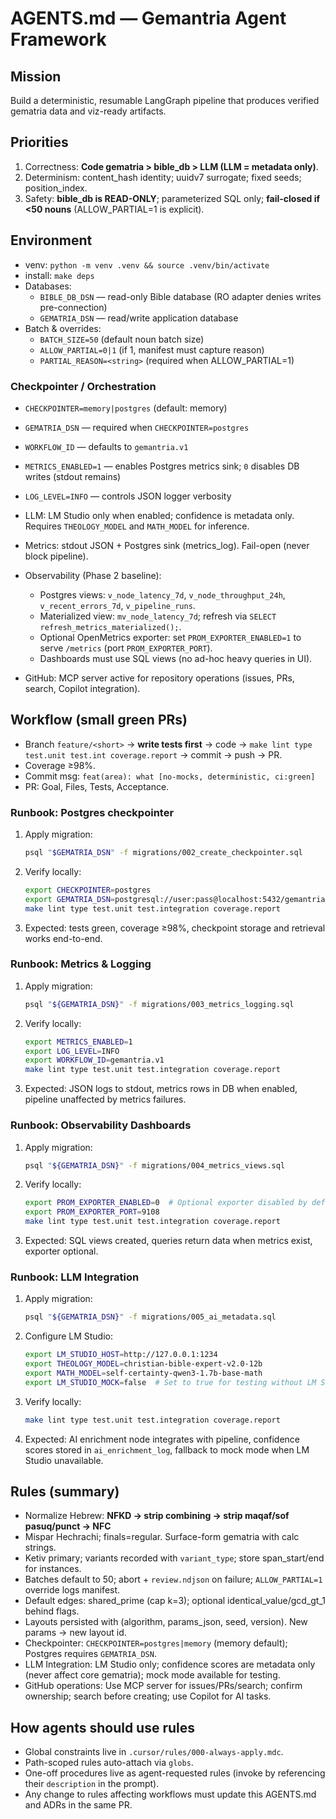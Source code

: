 # AGENTS.md — Gemantria Agent Framework

## Mission
Build a deterministic, resumable LangGraph pipeline that produces verified gematria data and viz-ready artifacts.

## Priorities
1) Correctness: **Code gematria > bible_db > LLM (LLM = metadata only)**.
2) Determinism: content_hash identity; uuidv7 surrogate; fixed seeds; position_index.
3) Safety: **bible_db is READ-ONLY**; parameterized SQL only; **fail-closed if <50 nouns** (ALLOW_PARTIAL=1 is explicit).

## Environment
- venv: `python -m venv .venv && source .venv/bin/activate`
- install: `make deps`
- Databases:
  - `BIBLE_DB_DSN` — read-only Bible database (RO adapter denies writes pre-connection)
  - `GEMATRIA_DSN` — read/write application database
- Batch & overrides:
  - `BATCH_SIZE=50` (default noun batch size)
  - `ALLOW_PARTIAL=0|1` (if 1, manifest must capture reason)
  - `PARTIAL_REASON=<string>` (required when ALLOW_PARTIAL=1)
### Checkpointer / Orchestration
- `CHECKPOINTER=memory|postgres` (default: memory)
- `GEMATRIA_DSN` — required when `CHECKPOINTER=postgres`
- `WORKFLOW_ID` — defaults to `gemantria.v1`
- `METRICS_ENABLED=1` — enables Postgres metrics sink; `0` disables DB writes (stdout remains)
- `LOG_LEVEL=INFO` — controls JSON logger verbosity

- LLM: LM Studio only when enabled; confidence is metadata only. Requires `THEOLOGY_MODEL` and `MATH_MODEL` for inference.
- Metrics: stdout JSON + Postgres sink (metrics_log). Fail-open (never block pipeline).
- Observability (Phase 2 baseline):
  - Postgres views: `v_node_latency_7d`, `v_node_throughput_24h`, `v_recent_errors_7d`, `v_pipeline_runs`.
  - Materialized view: `mv_node_latency_7d`; refresh via `SELECT refresh_metrics_materialized();`.
  - Optional OpenMetrics exporter: set `PROM_EXPORTER_ENABLED=1` to serve `/metrics` (port `PROM_EXPORTER_PORT`).
  - Dashboards must use SQL views (no ad-hoc heavy queries in UI).
- GitHub: MCP server active for repository operations (issues, PRs, search, Copilot integration).

## Workflow (small green PRs)
- Branch `feature/<short>` → **write tests first** → code → `make lint type test.unit test.int coverage.report` → commit → push → PR.
- Coverage ≥98%.
- Commit msg: `feat(area): what [no-mocks, deterministic, ci:green]`
- PR: Goal, Files, Tests, Acceptance.

### Runbook: Postgres checkpointer
1. Apply migration:
   ```bash
   psql "$GEMATRIA_DSN" -f migrations/002_create_checkpointer.sql
   ```
2. Verify locally:
   ```bash
   export CHECKPOINTER=postgres
   export GEMATRIA_DSN=postgresql://user:pass@localhost:5432/gemantria
   make lint type test.unit test.integration coverage.report
   ```
3. Expected: tests green, coverage ≥98%, checkpoint storage and retrieval works end-to-end.

### Runbook: Metrics & Logging
1. Apply migration:
   ```bash
   psql "${GEMATRIA_DSN}" -f migrations/003_metrics_logging.sql
   ```
2. Verify locally:
   ```bash
   export METRICS_ENABLED=1
   export LOG_LEVEL=INFO
   export WORKFLOW_ID=gemantria.v1
   make lint type test.unit test.integration coverage.report
   ```
3. Expected: JSON logs to stdout, metrics rows in DB when enabled, pipeline unaffected by metrics failures.

### Runbook: Observability Dashboards
1. Apply migration:
   ```bash
   psql "${GEMATRIA_DSN}" -f migrations/004_metrics_views.sql
   ```
2. Verify locally:
   ```bash
   export PROM_EXPORTER_ENABLED=0  # Optional exporter disabled by default
   export PROM_EXPORTER_PORT=9108
   make lint type test.unit test.integration coverage.report
   ```
3. Expected: SQL views created, queries return data when metrics exist, exporter optional.

### Runbook: LLM Integration
1. Apply migration:
   ```bash
   psql "${GEMATRIA_DSN}" -f migrations/005_ai_metadata.sql
   ```
2. Configure LM Studio:
   ```bash
   export LM_STUDIO_HOST=http://127.0.0.1:1234
   export THEOLOGY_MODEL=christian-bible-expert-v2.0-12b
   export MATH_MODEL=self-certainty-qwen3-1.7b-base-math
   export LM_STUDIO_MOCK=false  # Set to true for testing without LM Studio
   ```
3. Verify locally:
   ```bash
   make lint type test.unit test.integration coverage.report
   ```
4. Expected: AI enrichment node integrates with pipeline, confidence scores stored in `ai_enrichment_log`, fallback to mock mode when LM Studio unavailable.

## Rules (summary)
- Normalize Hebrew: **NFKD → strip combining → strip maqaf/sof pasuq/punct → NFC**
- Mispar Hechrachi; finals=regular. Surface-form gematria with calc strings.
- Ketiv primary; variants recorded with `variant_type`; store span_start/end for instances.
- Batches default to 50; abort + `review.ndjson` on failure; `ALLOW_PARTIAL=1` override logs manifest.
- Default edges: shared_prime (cap k=3); optional identical_value/gcd_gt_1 behind flags.
- Layouts persisted with (algorithm, params_json, seed, version). New params → new layout id.
- Checkpointer: `CHECKPOINTER=postgres|memory` (memory default); Postgres requires `GEMATRIA_DSN`.
- LLM Integration: LM Studio only; confidence scores are metadata only (never affect core gematria); mock mode available for testing.
- GitHub operations: Use MCP server for issues/PRs/search; confirm ownership; search before creating; use Copilot for AI tasks.

## How agents should use rules

* Global constraints live in `.cursor/rules/000-always-apply.mdc`.
* Path-scoped rules auto-attach via `globs`.
* One-off procedures live as agent-requested rules (invoke by referencing their `description` in the prompt).
* Any change to rules affecting workflows must update this AGENTS.md and ADRs in the same PR.
